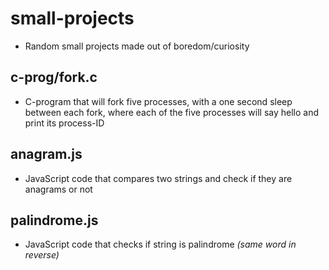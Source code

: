 # small-projects
- Random small projects made out of boredom/curiosity

## c-prog/fork.c
- C-program that will fork five processes, with a one second sleep between each fork, where
each of the five processes will say hello and print its process-ID

## anagram.js
- JavaScript code that compares two strings and check if they are anagrams or not

## palindrome.js
- JavaScript code that checks if string is palindrome *(same word in reverse)*
